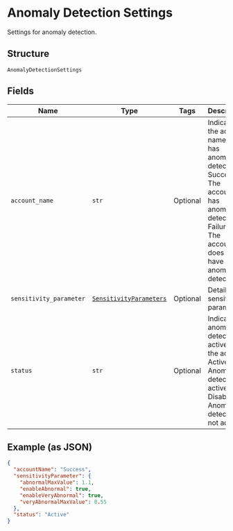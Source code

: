 
# Anomaly Detection Settings

Settings for anomaly detection.

## Structure

`AnomalyDetectionSettings`

## Fields

| Name | Type | Tags | Description |
|  --- | --- | --- | --- |
| `account_name` | `str` | Optional | Indicates if the account name used has anomaly detection.<br />Success - The account has anomaly detection.<br />Failure - The account does not have anomaly detection. |
| `sensitivity_parameter` | [`SensitivityParameters`](../../doc/models/sensitivity-parameters.md) | Optional | Details for sensitivity parameters. |
| `status` | `str` | Optional | Indicates if anomaly detection is active on the account<br />Active - Anomaly detection is active<br />Disabled- Anomaly detection is not active. |

## Example (as JSON)

```json
{
  "accountName": "Success",
  "sensitivityParameter": {
    "abnormalMaxValue": 1.1,
    "enableAbnormal": true,
    "enableVeryAbnormal": true,
    "veryAbnormalMaxValue": 0.55
  },
  "status": "Active"
}
```

